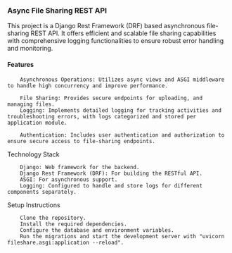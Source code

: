 <h3>Async File Sharing REST API</h3>


<p>This project is a Django Rest Framework (DRF) based asynchronous file-sharing REST API. It offers efficient and scalable file sharing capabilities with comprehensive logging functionalities to ensure robust error handling and monitoring.</p>

<h4>Features</h4>

		Asynchronous Operations: Utilizes async views and ASGI middleware to handle high concurrency and improve performance.

		File Sharing: Provides secure endpoints for uploading, and managing files.
		Logging: Implements detailed logging for tracking activities and troubleshooting errors, with logs categorized and stored per application module.

		Authentication: Includes user authentication and authorization to ensure secure access to file-sharing endpoints.

Technology Stack

		Django: Web framework for the backend.
		Django Rest Framework (DRF): For building the RESTful API.
		ASGI: For asynchronous support.
		Logging: Configured to handle and store logs for different components separately.

Setup Instructions

		Clone the repository.
		Install the required dependencies.
		Configure the database and environment variables.
		Run the migrations and start the development server with "uvicorn fileshare.asgi:application --reload".
